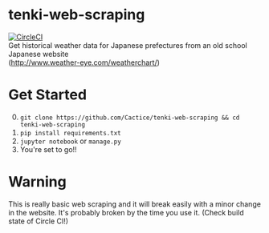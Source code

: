 # tenki-web-scraping
[![CircleCI](https://circleci.com/gh/Cactice/tenki-web-scraping.svg?style=svg)](https://circleci.com/gh/Cactice/tenki-web-scraping)
<br>
Get historical weather data for Japanese prefectures from an old school Japanese website<br>
(http://www.weather-eye.com/weatherchart/)


# Get Started
0. `git clone https://github.com/Cactice/tenki-web-scraping && cd tenki-web-scraping`
1. `pip install requirements.txt`
2. `jupyter notebook` or `manage.py`
3. You're set to go!!

# Warning
This is really basic web scraping and it will break easily with a minor change in the website.
It's probably broken by the time you use it. (Check build state of Circle CI!)

